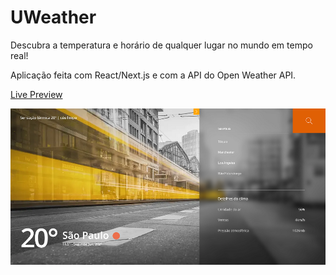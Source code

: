 # UWeather

Descubra a temperatura e horário de qualquer lugar no mundo em tempo real!

Aplicação feita com React/Next.js e com a API do Open Weather API.
<br/>

<a href="https://uweather.vercel.app" target="_blank">Live Preview</a>
<br/>

<img src=".github/print.png" />
